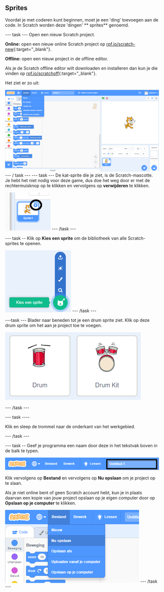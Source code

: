 ## Sprites

Voordat je met coderen kunt beginnen, moet je een 'ding' toevoegen aan de code. In Scratch worden deze 'dingen' ** sprites** genoemd.

\--- task \--- Open een nieuw Scratch project.

**Online:** open een nieuw online Scratch project op [rpf.io/scratch-new](http://rpf.io/scratch-new){:target="_blank"}.

**Offline:** open een nieuw project in de offline editor.

Als je de Scratch offline editor wilt downloaden en installeren dan kun je die vinden op [rpf.io/scratchoff](http://rpf.io/scratchoff){:target="_blank"}.

Het ziet er zo uit:

![screenshot](images/band-scratch.png) \--- / task \--- \--- task \--- De kat-sprite die je ziet, is de Scratch-mascotte. Je hebt het niet nodig voor deze game, dus doe het weg door er met de rechtermuisknop op te klikken en vervolgens op **verwijderen** te klikken.

![screenshot](images/band-delete-annotated.png) \--- /task \---

\--- task -- Klik op **Kies een sprite** om de bibliotheek van alle Scratch-sprites te openen.

![screenshot](images/band-sprite-library.png) \--- /task \---

\---task \--- Blader naar beneden tot je een drum sprite ziet. Klik op deze drum sprite om het aan je project toe te voegen.

![screenshot](images/band-sprite-drum.png)

\--- /task \---

\--- task \----

Klik en sleep de trommel naar de onderkant van het werkgebied.

\--- /task \---

\--- task -- Geef je programma een naam door deze in het tekstvak boven in de balk te typen.

![name](images/band-name-annotated.png)

Klik vervolgens op **Bestand** en vervolgens op **Nu opslaan** om je project op te slaan.

Als je niet online bent of geen Scratch account hebt, kun je in plaats daarvan een kopie van jouw project opslaan op je eigen computer door op **Opslaan op je computer** te klikken.

![screenshot](images/band-save.png) \--- /task \---